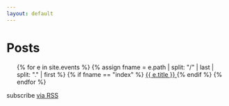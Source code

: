 ```yaml
---
layout: default
---
```


<div class="home">

  <h1 class="page-heading">Posts</h1>

  <ul class="post-list">
    {% for e in site.events %}
      {% assign fname = e.path | split: "/" | last | split: "." | first %}
      {% if fname == "index" %}
        <a href="{{ e.url }}">
          {{ e.title }}
        </a>
      {% endif %}
    {% endfor %}
  </ul>

  <p class="rss-subscribe">subscribe <a href="{{ "/feed.xml" | prepend: site.baseurl }}">via RSS</a></p>

</div>

